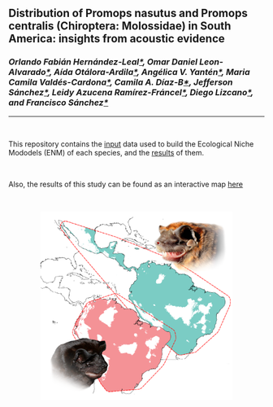 ## Distribution of Promops nasutus and Promops centralis (Chiroptera: Molossidae) in South America: insights from acoustic evidence
### _Orlando Fabián Hernández-Leal[*](https://www.researchgate.net/profile/Orlando-Hernandez-Leal/research), Omar Daniel Leon-Alvarado[*](https://www.researchgate.net/profile/Omar-Leon-Alvarado), Aída Otálora-Ardila[*](https://www.researchgate.net/profile/Aida_Otalora-Ardila), Angélica V. Yantén[*](https://www.researchgate.net/profile/Angelica-Yanten-Arevalo), Maria Camila Valdés-Cardona[*](https://www.researchgate.net/profile/Maria-Camila-Valdes-Cardona/research), Camila A. Díaz-B[*](https://www.researchgate.net/profile/Camila-A-Diaz-B), Jefferson Sánchez[*](https://www.researchgate.net/profile/Jefferson-Sanchez-9), Leidy Azucena Ramírez-Fráncel[*](https://www.researchgate.net/profile/Leidy-Ramirez-Francel/research), Diego Lizcano[*](https://www.researchgate.net/profile/Diego-Lizcano/research), and Francisco Sánchez[*](https://www.researchgate.net/profile/Francisco-Sanchez-35/research)_
___

</br>

This repository contains the [input](https://github.com/oleon12/Promops/tree/main/Input) data used to build the Ecological Niche Mododels (ENM) of each species, and the [results](https://github.com/oleon12/Promops/tree/main/Models) of them. 

</br>

Also, the results of this study can be found as an interactive map [here](https://rpubs.com/oleon12/Promops)

</br>

<p align=center>
<img src="portada.png" width="75%" height="75%" />
</p>
